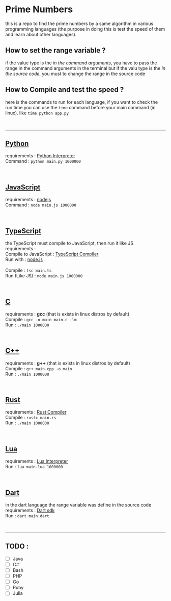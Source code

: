 # Prime Numbers

this is a repo to find the prime numbers by a same algorithm in various programming languages (the purpose in doing this is test the speed of them and learn about other languages).


<!-- ## What is the Algorithm ? -->

## How to set the range variable ?
if the value type is the _in the command arguments_, you have to pass the range in the command arguments in the terminal
but if the valu type is the _in the source code_, you must to change the range in the source code

## How to Compile and test the speed ?
here is the commands to run for each language, if you want to check the run time you can use the `time` command before your main command (in linux). like `time python app.py`

<br><hr>

## [Python](https://github.com/AmirAref/PrimeNumbers/tree/master/Python)

requirements : [Python Interpreter](https://python.org)  
Command : `python main.py 1000000`

<br>

## [JavaScript](https://github.com/AmirAref/PrimeNumbers/tree/master/JS)

requirements : [nodejs](https://nodejs.org/en/)  
Command : `node main.js 1000000`

<br>

## [TypeScript](https://github.com/AmirAref/PrimeNumbers/tree/master/TS)
the TypeScript must compile to JavaScript, then run it like JS
<br>
requirements :  
Compile to JavaScript : [TypeScript Compiler](https://www.typescriptlang.org/download)  
Run with : [node.js](https://nodejs.org/en/)  
<br>
Compile : `tsc main.ts`  
Run (Like JS) : `node main.js 1000000`  

<br>

## [C](https://github.com/AmirAref/PrimeNumbers/tree/master/C)

requirements : **gcc** (that is exists in linux distros by default)  
Compile : `gcc -o main main.c -lm`  
Run : `./main 1000000`  

<br>

## [C++](https://github.com/AmirAref/PrimeNumbers/tree/master/C++)

requirements : **g++** (that is exists in linux distros by default)  
Compile : `g++ main.cpp -o main`  
Run : `./main 1000000`  

<br>

## [Rust](https://github.com/AmirAref/PrimeNumbers/tree/master/Rust)
requirements : [Rust Compiler](https://www.rust-lang.org/tools/install)  
Compile : `rustc main.rs`  
Run : `./main 1000000`  

<br>

## [Lua](https://github.com/AmirAref/PrimeNumbers/tree/master/Lua)
requirements : [Lua Interpreter](https://lua.org)  
Run : `lua main.lua 1000000`  

<br>

## [Dart](https://github.com/AmirAref/PrimeNumbers/tree/master/Dart)
in the dart language the range variable was define in the source code  
requirements : [Dart sdk](https://dart.dev)  
Run : `dart main.dart`  

<br><hr>
## TODO :
 - [ ] Java
 - [ ] C#
 - [ ] Bash
 - [ ] PHP
 - [ ] Go
 - [ ] Ruby
 - [ ] Julia
